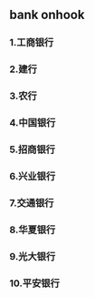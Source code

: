 ## bank onhook

### 1.工商银行
### 2.建行
### 3.农行
### 4.中国银行
### 5.招商银行
### 6.兴业银行
### 7.交通银行
### 8.华夏银行
### 9.光大银行
### 10.平安银行

